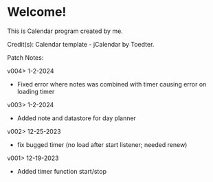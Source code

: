 # Welcome!

This is Calendar program created by me.

Credit(s): 
Calendar template - jCalendar by Toedter.

Patch Notes:

v004> 1-2-2024
- Fixed error where notes was combined with timer causing error on loading timer

v003> 1-2-2024
- Added note and datastore for day planner

v002> 12-25-2023
- fix bugged timer (no load after start listener; needed renew)

v001> 12-19-2023
- Added timer function start/stop

